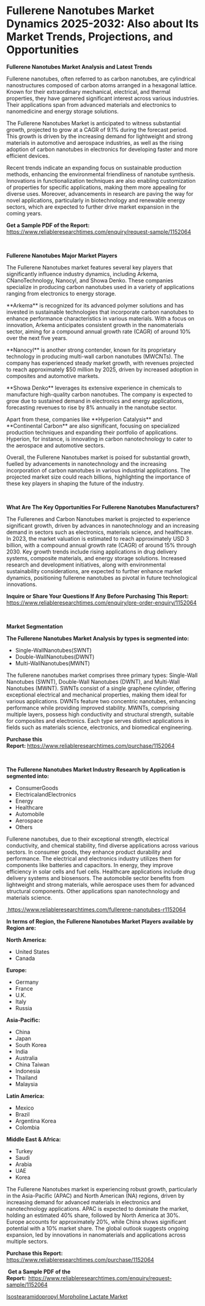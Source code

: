 <p><h1>Fullerene Nanotubes Market Dynamics 2025-2032: Also about Its Market Trends, Projections, and Opportunities</h1></p><p><strong>Fullerene Nanotubes Market Analysis and Latest Trends</strong></p>
<p><p>Fullerene nanotubes, often referred to as carbon nanotubes, are cylindrical nanostructures composed of carbon atoms arranged in a hexagonal lattice. Known for their extraordinary mechanical, electrical, and thermal properties, they have garnered significant interest across various industries. Their applications span from advanced materials and electronics to nanomedicine and energy storage solutions.</p><p>The Fullerene Nanotubes Market is anticipated to witness substantial growth, projected to grow at a CAGR of 9.1% during the forecast period. This growth is driven by the increasing demand for lightweight and strong materials in automotive and aerospace industries, as well as the rising adoption of carbon nanotubes in electronics for developing faster and more efficient devices. </p><p>Recent trends indicate an expanding focus on sustainable production methods, enhancing the environmental friendliness of nanotube synthesis. Innovations in functionalization techniques are also enabling customization of properties for specific applications, making them more appealing for diverse uses. Moreover, advancements in research are paving the way for novel applications, particularly in biotechnology and renewable energy sectors, which are expected to further drive market expansion in the coming years.</p></p>
<p><strong>Get a Sample PDF of the Report:&nbsp;</strong> <a href="https://www.reliableresearchtimes.com/enquiry/request-sample/1152064?utm_campaign=3207&utm_medium=2&utm_source=Github&utm_content=ia&utm_term=31032025&utm_id=fullerene-nanotubes">https://www.reliableresearchtimes.com/enquiry/request-sample/1152064</a></p>
<p>&nbsp;</p>
<p><strong>Fullerene Nanotubes Major Market Players</strong></p>
<p><p>The Fullerene Nanotubes market features several key players that significantly influence industry dynamics, including Arkema, CNanoTechnology, Nanocyl, and Showa Denko. These companies specialize in producing carbon nanotubes used in a variety of applications ranging from electronics to energy storage. </p><p>**Arkema** is recognized for its advanced polymer solutions and has invested in sustainable technologies that incorporate carbon nanotubes to enhance performance characteristics in various materials. With a focus on innovation, Arkema anticipates consistent growth in the nanomaterials sector, aiming for a compound annual growth rate (CAGR) of around 10% over the next five years.</p><p>**Nanocyl** is another strong contender, known for its proprietary technology in producing multi-wall carbon nanotubes (MWCNTs). The company has experienced steady market growth, with revenues projected to reach approximately $50 million by 2025, driven by increased adoption in composites and automotive markets.</p><p>**Showa Denko** leverages its extensive experience in chemicals to manufacture high-quality carbon nanotubes. The company is expected to grow due to sustained demand in electronics and energy applications, forecasting revenues to rise by 8% annually in the nanotube sector.</p><p>Apart from these, companies like **Hyperion Catalysis** and **Continental Carbon** are also significant, focusing on specialized production techniques and expanding their portfolio of applications. Hyperion, for instance, is innovating in carbon nanotechnology to cater to the aerospace and automotive sectors.</p><p>Overall, the Fullerene Nanotubes market is poised for substantial growth, fuelled by advancements in nanotechnology and the increasing incorporation of carbon nanotubes in various industrial applications. The projected market size could reach billions, highlighting the importance of these key players in shaping the future of the industry.</p></p>
<p>&nbsp;</p>
<p><strong>What Are The Key Opportunities For Fullerene Nanotubes Manufacturers?</strong></p>
<p><p>The Fullerenes and Carbon Nanotubes market is projected to experience significant growth, driven by advances in nanotechnology and an increasing demand in sectors such as electronics, materials science, and healthcare. In 2023, the market valuation is estimated to reach approximately USD 3 billion, with a compound annual growth rate (CAGR) of around 15% through 2030. Key growth trends include rising applications in drug delivery systems, composite materials, and energy storage solutions. Increased research and development initiatives, along with environmental sustainability considerations, are expected to further enhance market dynamics, positioning fullerene nanotubes as pivotal in future technological innovations.</p></p>
<p><strong>Inquire or Share Your Questions If Any Before Purchasing This Report:</strong> <a href="https://www.reliableresearchtimes.com/enquiry/pre-order-enquiry/1152064?utm_campaign=3207&utm_medium=2&utm_source=Github&utm_content=ia&utm_term=31032025&utm_id=fullerene-nanotubes">https://www.reliableresearchtimes.com/enquiry/pre-order-enquiry/1152064</a></p>
<p>&nbsp;</p>
<p><strong>Market Segmentation</strong></p>
<p><strong>The Fullerene Nanotubes Market Analysis by types is segmented into:</strong></p>
<p><ul><li>Single-WallNanotubes(SWNT)</li><li>Double-WallNanotubes(DWNT)</li><li>Multi-WallNanotubes(MWNT)</li></ul></p>
<p><p>The fullerene nanotubes market comprises three primary types: Single-Wall Nanotubes (SWNT), Double-Wall Nanotubes (DWNT), and Multi-Wall Nanotubes (MWNT). SWNTs consist of a single graphene cylinder, offering exceptional electrical and mechanical properties, making them ideal for various applications. DWNTs feature two concentric nanotubes, enhancing performance while providing improved stability. MWNTs, comprising multiple layers, possess high conductivity and structural strength, suitable for composites and electronics. Each type serves distinct applications in fields such as materials science, electronics, and biomedical engineering.</p></p>
<p><strong>Purchase this Report:&nbsp;</strong><a href="https://www.reliableresearchtimes.com/purchase/1152064?utm_campaign=3207&utm_medium=2&utm_source=Github&utm_content=ia&utm_term=31032025&utm_id=fullerene-nanotubes">https://www.reliableresearchtimes.com/purchase/1152064</a></p>
<p>&nbsp;</p>
<p><strong>The Fullerene Nanotubes Market Industry Research by Application is segmented into:</strong></p>
<p><ul><li>ConsumerGoods</li><li>ElectricalandElectronics</li><li>Energy</li><li>Healthcare</li><li>Automobile</li><li>Aerospace</li><li>Others</li></ul></p>
<p><p>Fullerene nanotubes, due to their exceptional strength, electrical conductivity, and chemical stability, find diverse applications across various sectors. In consumer goods, they enhance product durability and performance. The electrical and electronics industry utilizes them for components like batteries and capacitors. In energy, they improve efficiency in solar cells and fuel cells. Healthcare applications include drug delivery systems and biosensors. The automobile sector benefits from lightweight and strong materials, while aerospace uses them for advanced structural components. Other applications span nanotechnology and materials science.</p></p>
<p><a href="https://www.reliableresearchtimes.com/fullerene-nanotubes-r1152064?utm_campaign=3207&utm_medium=2&utm_source=Github&utm_content=ia&utm_term=31032025&utm_id=fullerene-nanotubes">&nbsp;https://www.reliableresearchtimes.com/fullerene-nanotubes-r1152064</a></p>
<p><strong>In terms of Region, the Fullerene Nanotubes Market Players available by Region are:</strong></p>
<p>
    <p> <strong> North America: </strong>
        <ul>
            <li>United States</li>
            <li>Canada</li>
        </ul>
        </p> 
    <p> <strong> Europe: </strong>
        <ul>
            <li>Germany</li>
            <li>France</li>
            <li>U.K.</li>
            <li>Italy</li>
            <li>Russia</li>
        </ul>
        </p> 
    <p> <strong> Asia-Pacific: </strong>
        <ul>
            <li>China</li>
            <li>Japan</li>
            <li>South Korea</li>
            <li>India</li>
            <li>Australia</li>
            <li>China Taiwan</li>
            <li>Indonesia</li>
            <li>Thailand</li>
            <li>Malaysia</li>
        </ul>
        </p> 
    <p> <strong> Latin America: </strong>
        <ul>
            <li>Mexico</li>
            <li>Brazil</li>
            <li>Argentina Korea</li>
            <li>Colombia</li>
        </ul>
        </p> 
    <p> <strong> Middle East & Africa: </strong>
        <ul>
            <li>Turkey</li>
            <li>Saudi</li>
            <li>Arabia</li>
            <li>UAE</li>
            <li>Korea</li>
        </ul>
    </p>
    </p>
<p><p>The Fullerene Nanotubes market is experiencing robust growth, particularly in the Asia-Pacific (APAC) and North American (NA) regions, driven by increasing demand for advanced materials in electronics and nanotechnology applications. APAC is expected to dominate the market, holding an estimated 40% share, followed by North America at 30%. Europe accounts for approximately 20%, while China shows significant potential with a 10% market share. The global outlook suggests ongoing expansion, led by innovations in nanomaterials and applications across multiple sectors.</p></p>
<p><strong>Purchase this Report: </strong><a href="https://www.reliableresearchtimes.com/purchase/1152064?utm_campaign=3207&utm_medium=2&utm_source=Github&utm_content=ia&utm_term=31032025&utm_id=fullerene-nanotubes">https://www.reliableresearchtimes.com/purchase/1152064</a></p>
<p>&nbsp;<strong>Get a Sample PDF of the Report:&nbsp;&nbsp;</strong><a href="https://www.reliableresearchtimes.com/enquiry/request-sample/1152064?utm_campaign=3207&utm_medium=2&utm_source=Github&utm_content=ia&utm_term=31032025&utm_id=fullerene-nanotubes">https://www.reliableresearchtimes.com/enquiry/request-sample/1152064</a></p>
<p><strong></strong></p>
<p><p><a href="https://github.com/sirayedantte/Market-Research-Report-List-1/blob/main/isostearamidopropyl-morpholine-lactate-market.md?utm_campaign=3207&utm_medium=2&utm_source=Github&utm_content=ia&utm_term=31032025&utm_id=fullerene-nanotubes">Isostearamidopropyl Morpholine Lactate Market</a></p></p>